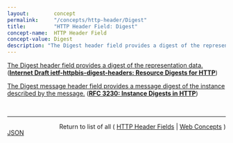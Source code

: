 ```yaml
---
layout:        concept
permalink:     "/concepts/http-header/Digest"
title:         "HTTP Header Field: Digest"
concept-name:  HTTP Header Field
concept-value: Digest
description: "The Digest header field provides a digest of the representation data."
---
```


[The Digest header field provides a digest of the representation data.](http://tools.ietf.org/html/draft-ietf-httpbis-digest-headers#section-4.2 "Read documentation for HTTP Header Field &#34;Digest&#34;") (**[Internet Draft ietf-httpbis-digest-headers: Resource Digests for HTTP](/specs/IETF/I-D/ietf-httpbis-digest-headers "This document defines the Digest and Want-Digest header fields for HTTP, thus allowing client and server to negotiate an integrity checksum of the exchanged resource representation data.")**)

[The Digest message header field provides a message digest of the instance described by the message.](http://tools.ietf.org/html/rfc3230#section-4.3.2 "Read documentation for HTTP Header Field &#34;Digest&#34;") (**[RFC 3230: Instance Digests in HTTP](/specs/IETF/RFC/3230 "HTTP/1.1 defines a Content-MD5 header that allows a server to include a digest of the response body.  However, this is specifically defined to cover the body of the actual message, not the contents of the full file (which might be quite different, if the response is a Content-Range, or uses a delta encoding).  Also, the Content-MD5 is limited to one specific digest algorithm; other algorithms, such as SHA-1 (Secure Hash Standard), may be more appropriate in some circumstances.  Finally, HTTP/1.1 provides no explicit mechanism by which a client may request a digest.  This document proposes HTTP extensions that solve these problems.")**)

<br/>
<hr/>

<p style="float : left"><a href="./Digest.json" title="JSON representing this particular Web Concept value">JSON</a></p>
<p style="text-align: right">Return to list of all ( <a href="../http-header/">HTTP Header Fields</a> | <a href="../">Web Concepts</a> )</p>
